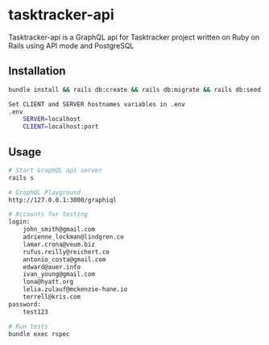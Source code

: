 # tasktracker-api

Tasktracker-api is a GraphQL api for Tasktracker project written on Ruby on Rails using API mode and PostgreSQL

## Installation

```bash
bundle install && rails db:create && rails db:migrate && rails db:seed

Set CLIENT and SERVER hostnames variables in .env
.env
    SERVER=localhost
    CLIENT=localhost:port
```

## Usage

```bash
# Start GraphQL api server
rails s

# GraphQL Playground
http://127.0.0.1:3000/graphiql

# Accounts for testing
login:
    john_smith@gmail.com
    adrienne_lockman@lindgren.co
    lamar.crona@veum.biz
    rufus.reilly@reichert.co
    antonio_costa@gmail.com
    edward@auer.info
    ivan_young@gmail.com
    lona@hyatt.org
    lelia.zulauf@mckenzie-hane.io
    terrell@kris.com
password:
    test123

# Run tests
bundle exec rspec
```